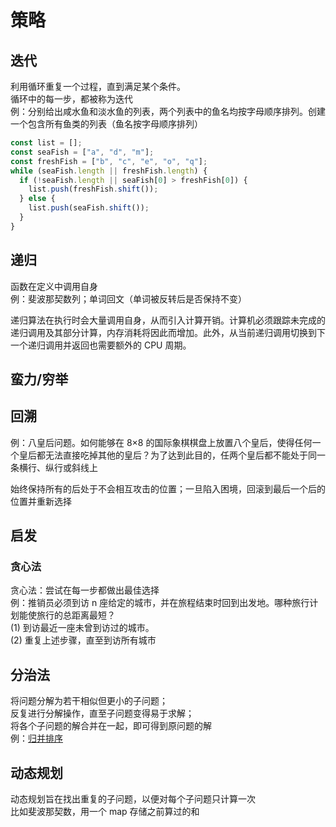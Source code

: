 # 策略

## 迭代

利用循环重复一个过程，直到满足某个条件。  
循环中的每一步，都被称为迭代  
例：分别给出咸水鱼和淡水鱼的列表，两个列表中的鱼名均按字母顺序排列。创建一个包含所有鱼类的列表（鱼名按字母顺序排列）

```js
const list = [];
const seaFish = ["a", "d", "m"];
const freshFish = ["b", "c", "e", "o", "q"];
while (seaFish.length || freshFish.length) {
  if (!seaFish.length || seaFish[0] > freshFish[0]) {
    list.push(freshFish.shift());
  } else {
    list.push(seaFish.shift());
  }
}
```

## 递归

函数在定义中调用自身  
例：斐波那契数列；单词回文（单词被反转后是否保持不变）

递归算法在执行时会大量调用自身，从而引入计算开销。计算机必须跟踪未完成的递归调用及其部分计算，内存消耗将因此而增加。此外，从当前递归调用切换到下一个递归调用并返回也需要额外的 CPU 周期。

## 蛮力/穷举

## 回溯

例：八皇后问题。如何能够在 8×8 的国际象棋棋盘上放置八个皇后，使得任何一个皇后都无法直接吃掉其他的皇后？为了达到此目的，任两个皇后都不能处于同一条横行、纵行或斜线上

始终保持所有的后处于不会相互攻击的位置；一旦陷入困境，回滚到最后一个后的位置并重新选择

## 启发

### 贪心法

贪心法：尝试在每一步都做出最佳选择  
例：推销员必须到访 n 座给定的城市，并在旅程结束时回到出发地。哪种旅行计划能使旅行的总距离最短？  
(1) 到访最近一座未曾到访过的城市。  
(2) 重复上述步骤，直至到访所有城市

## 分治法

将问题分解为若干相似但更小的子问题；  
反复进行分解操作，直至子问题变得易于求解；  
将各个子问题的解合并在一起，即可得到原问题的解  
例：[归并排序](../algorithm/010_sort.md#归并排序)

## 动态规划

动态规划旨在找出重复的子问题，以便对每个子问题只计算一次  
比如斐波那契数，用一个 map 存储之前算过的和
